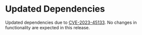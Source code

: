 # Updated Dependencies

Updated dependencies due to [CVE-2023-45133](https://nvd.nist.gov/vuln/detail/CVE-2023-45133).
No changes in functionality are expected in this release.
